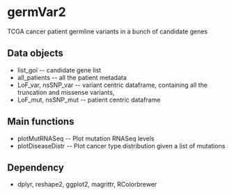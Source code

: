 germVar2
=============

TCGA cancer patient germline variants in a bunch of candidate genes 

Data objects
-------

* list_goi -- candidate gene list
* all_patients -- all the patient metadata
* LoF_var, nsSNP_var -- variant centric dataframe, containing all the truncation and missense variants, 
* LoF_mut, nsSNP_mut -- patient centric dataframe


Main functions
-----------

* plotMutRNASeq -- Plot mutation RNASeq levels 
* plotDiseaseDistr -- Plot cancer type distribution given a list of mutations



Dependency
-----------

* dplyr, reshape2, ggplot2, magrittr, RColorbrewer
